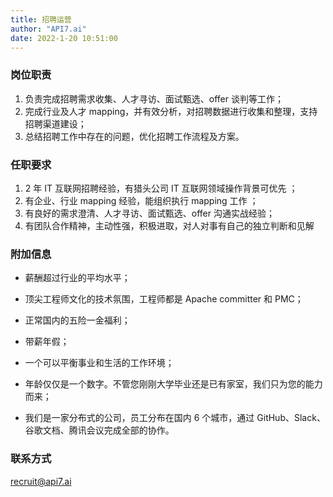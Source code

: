 ```yaml
---
title: 招聘运营
author: "API7.ai"
date: 2022-1-20 10:51:00
---
```


### 岗位职责

1. 负责完成招聘需求收集、人才寻访、面试甄选、offer 谈判等工作；
2. 完成行业及人才 mapping，并有效分析，对招聘数据进行收集和整理，支持招聘渠道建设；
3. 总结招聘工作中存在的问题，优化招聘工作流程及方案。

### 任职要求

1. 2 年 IT 互联网招聘经验，有猎头公司 IT 互联网领域操作背景可优先 ；
2. 有企业、行业 mapping 经验，能组织执行 mapping 工作 ；
3. 有良好的需求澄清、人才寻访、面试甄选、offer 沟通实战经验；
4. 有团队合作精神，主动性强，积极进取，对人对事有自己的独立判断和见解

### 附加信息

- 薪酬超过行业的平均水平；

- 顶尖工程师文化的技术氛围，工程师都是 Apache committer 和 PMC；

- 正常国内的五险一金福利；

- 带薪年假；

- 一个可以平衡事业和生活的工作环境；

- 年龄仅仅是一个数字。不管您刚刚大学毕业还是已有家室，我们只为您的能力而来；

- 我们是一家分布式的公司，员工分布在国内 6 个城市，通过 GitHub、Slack、谷歌文档、腾讯会议完成全部的协作。

### 联系方式

[recruit@api7.ai](mailto:recruit@api7.ai)
